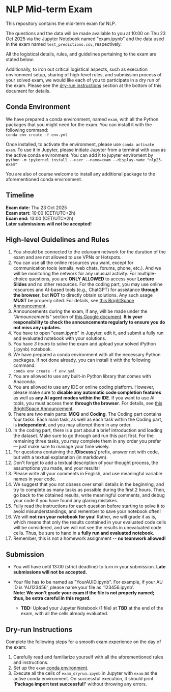 # NLP Mid-term Exam

This repository contains the mid-term exam for NLP.

The questions and the data will be made available to you at 10:00 on Thu 23 Oct 2025 via the Jupyter Notebook named "exam.ipynb" and the data used in the exam named `test_predictions.csv`, respectively.

All the logistical details, rules, and guidelines pertaining to the exam are stated below.

Additionally, to iron out critical logistical aspects, such as execution environment setup, sharing of high-level rules, and submission process of your solved exam, we would like each of you to participate in a dry run of the exam. Please see the [dry-run instructions](#Dry-run-Instructions) section at the bottom of this document for details.

## Conda Environment
We have prepared a conda environment, named `exam`, with all the Python packages that you might need for the exam. You can install it with the following command:   
`conda env create -f env.yml`

Once installed, to activate the environment, please use `conda activate exam`. To use it in Jupyter, please initiate Jupyter from a terminal with `exam` as the active conda environment. You can add it to jupyter enviroment by `python -m ipykernel install --user --name=exam --display-name "nlp25-exam"`

You are also of course welcome to install any additional package to the aforementioned conda environment.   


## Timeline
**Exam date:** Thu 23 Oct 2025   
**Exam start:** 10:00 (CET/UTC+2h)   
**Exam end:** 13:00 (CET/UTC+2h)   
**Later submissions will not be accepted!**

## High-level Guidelines and Rules

1. You should be connected to the eduroam network for the duration of the exam and are not allowed to use VPNs or Hotspots.
2. You can use all the online resources you want, except for communication tools (emails, web chats, forums, phone, etc.). And we will be monitoring the network for any unusual activity. For multiple-choice questions, you are **ONLY ALLOWED** to access your **Lecture Slides** and no other resources. For the coding part, you may use online resources and AI-based tools (e.g., ChatGPT) for assistance **through the browser**, but **NOT** to directly obtain solutions. Any such usage **MUST** be properly cited. For details, see [this BrightSpace Announcement](https://brightspace.au.dk/d2l/le/news/184554/125780/view?ou=184554).
3. Announcements during the exam, if any, will be made under the *"Announcements"* section of [this Google document](https://docs.google.com/document/d/1kxqWgRJzLxqCzMKI5LK9_rt8modDNURijXmXJv_xOhw/edit?usp=sharing). **It is your responsibility to check the announcements regularly to ensure you do not miss any updates.**  
4. You have to open "exam.ipynb" in Jupyter, edit it, and submit a fully run and evaluated notebook with your solutions.
5. You have *3 hours* to solve the exam and upload your solved iPython (.ipynb) notebook.
6. We have prepared a conda environment with all the necessary Python packages. If not done already, you can install it with the following command:   
`conda env create -f env.yml`
7. You are allowed to use any built-in Python library that comes with Anaconda.
8. You are allowed to use any IDE or online coding platform. However, please make sure to **disable any automatic code completion features** as well as **any AI agent modes within the IDE**. If you want to use AI tools, you must access them **through the browser**. For details, see [this BrightSpace Announcement](https://brightspace.au.dk/d2l/le/news/184554/125780/view?ou=184554).
9. There are two main parts: **MCQ** and **Coding**. The Coding part contains four tasks. Each main task, as well as each task within the Coding part, is **independent**, and you may attempt them in any order.
10. In the coding part, there is a part about a brief introduction and loading the dataset. Make sure to go through and run this part first. For the remaining three tasks, you may complete them in any order you prefer — just make sure to manage your time wisely.
11. For questions containing the **/Discuss:/** prefix, answer not with code, but with a textual explanation (in markdown).
12. Don't forget to add a textual description of your thought process, the assumptions you made, and your results!
13. Please write all your comments in English, and use meaningful variable names in your code.
14. We suggest that you not obsess over small details in the beginning, and try to complete as many tasks as possible during the first 2 hours. Then, go back to the obtained results, write meaningful comments, and debug your code if you have found any glaring mistakes.
15. Fully read the instructions for each question before starting to solve it to avoid misunderstandings, and remember to save your notebook often!
16. We will **not run your notebook for you**! Rather, we will grade it as is, which means that only the results contained in your evaluated code cells will be considered, and we will not see the results in unevaluated code cells. Thus, be sure to hand in a **fully run and evaluated notebook**.
17. Remember, this is not a homework assignment -- **no teamwork allowed!**

## Submission
* You will have until 13:00 (strict deadline) to turn in your submission. **Late submissions will not be accepted.**

* Your file has to be named as "YourAUID.ipynb". For example, if your AU ID is 'AU123456', please name your file as '123456.ipynb'.   
   **Note: We won't grade your exam if the file is not properly named; thus, be extra careful in this regard.**   
   * **TBD:** Upload your Jupyter Notebook (1 file) at **TBD** at the end of the exam, with all the cells already evaluated. 
   <!--* Multiple submissions are allowed. We will only consider the **latest** submission before the deadline and ignore all other previous submissions.-->

## Dry-run Instructions

Complete the following steps for a smooth exam experience on the day of the exam:
1. Carefully read and familiarize yourself with all the aforementioned rules and instructions.
2. Set up the `exam` [conda environment](#Conda-Environment).
3. Execute all the cells of `exam_dryrun.ipynb` in Jupyter with `exam` as the active conda environment. On successful execution, it should print **'Package import test successful!'** without throwing any errors.
